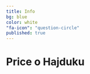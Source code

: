 ```yaml
---
title: Info
bg: blue
color: white
"fa-icon": "question-circle"
published: true
---
```


# **Price o Hajduku**
